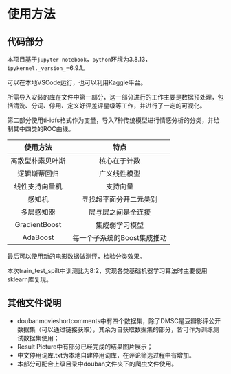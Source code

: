 # 使用方法

## 代码部分

本项目基于`jupyter notebook`，`python`环境为3.8.13，`ipykernel._version_`=6.9.1。

可以在本地VSCode运行，也可以利用Kaggle平台。

所需导入安装的库在文件中第一部分，这一部分进行的工作主要是数据预处理，包括清洗、分词、停用、定义好评差评星级等工作，并进行了一定的可视化。

第二部分使用ti-idfs格式作为变量，导入7种传统模型进行情感分析的分类，并绘制其中四类的ROC曲线。

|     使用方法     |            特点             |
| :--------------: | :-------------------------: |
| 离散型朴素贝叶斯 |        核心在于计数         |
|   逻辑斯蒂回归   |        广义线性模型         |
|  线性支持向量机  |          支持向量           |
|      感知机      |   寻找超平面分开二元类别    |
|    多层感知器    |     层与层之间是全连接      |
|  GradientBoost   |       集成弱学习模型        |
|     AdaBoost     | 每一个子系统的Boost集成推动 |

最后可以使用新的电影数据做测评，检验分类效果。

本次train_test_spilt中训测比为8:2，实现各类基础机器学习算法时主要使用sklearn库复现。



## 其他文件说明

- doubanmovieshortcomments中有四个数据集，除了DMSC是豆瓣影评公开数据集（可以通过链接获取），其余为自获取数据集的部分，皆可作为训练测试数据集使用；
- Result Picture中有部分已经完成的结果图片展示；
- 中文停用词库.txt为本地自建停用词库，在评论筛选过程中有增加。
- 本部分可配合上级目录中douban文件夹下的爬虫文件使用。


